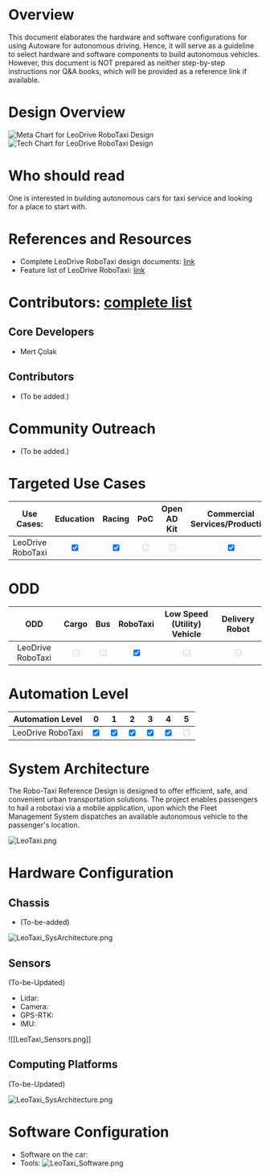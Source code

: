# Overview

This document elaborates the hardware and software configurations for using Autoware for autonomous driving. Hence, it will serve as a guideline to select hardware and software components to build autonomous vehicles. However, this document is NOT prepared as neither step-by-step instructions nor Q&A books, which will be provided as a reference link if available.

# Design Overview

![Meta Chart for LeoDrive RoboTaxi Design](LeoTaxi_Meta.png)
![Tech Chart for LeoDrive RoboTaxi Design](LeoTaxi_Tech.png)

# Who should read

One is interested in building autonomous cars for taxi service and looking for a place to start with.

# References and Resources

- Complete LeoDrive RoboTaxi design documents: [link](https://leodrive.atlassian.net/wiki/spaces/MD/pages/97583105/Overview+of+Reference+Design)
- Feature list of LeoDrive RoboTaxi: [link](https://leodrive.atlassian.net/wiki/spaces/MD/pages/104071185/Autonomous+Driving+Feature+List)

# Contributors: [complete list]()

## Core Developers

- Mert Çolak

## Contributors

- (To be added.)

# Community Outreach

- (To be added.)

# Targeted Use Cases

|    Use Cases:     |             Education             |              Racing               |                 PoC                 |             Open AD Kit             |  Commercial Services/Production   |
| :---------------: | :-------------------------------: | :-------------------------------: | :---------------------------------: | :---------------------------------: | :-------------------------------: |
| LeoDrive RoboTaxi | <input type="checkbox" checked /> | <input type="checkbox" checked /> | <input type="checkbox" disabled  /> | <input type="checkbox" disabled  /> | <input type="checkbox" checked /> |

# ODD

|        ODD        |                Cargo                |                Bus                 |             RoboTaxi              |     Low Speed (Utility) Vehicle     |           Delivery Robot            |
| :---------------: | :---------------------------------: | :--------------------------------: | :-------------------------------: | :---------------------------------: | :---------------------------------: |
| LeoDrive RoboTaxi | <input type="checkbox" disabled  /> | <input type="checkbox" disabled /> | <input type="checkbox" checked /> | <input type="checkbox" disabled  /> | <input type="checkbox" disabled  /> |

# Automation Level

| Automation Level  |                 0                  |                 1                  |                 2                 |                 3                  |                 4                  |                  5                  |
| :---------------: | :--------------------------------: | :--------------------------------: | :-------------------------------: | :--------------------------------: | :--------------------------------: | :---------------------------------: |
| LeoDrive RoboTaxi | <input type="checkbox" checked  /> | <input type="checkbox" checked  /> | <input type="checkbox" checked /> | <input type="checkbox" checked  /> | <input type="checkbox" checked  /> | <input type="checkbox" disabled  /> |

# System Architecture

The Robo-Taxi Reference Design is designed to offer efficient, safe, and convenient urban transportation solutions. The project enables passengers to hail a robotaxi via a mobile application, upon which the Fleet Management System dispatches an available autonomous vehicle to the passenger's location.

![LeoTaxi.png](LeoTaxi.png)

# Hardware Configuration

## Chassis

- (To-be-added)

![LeoTaxi_SysArchitecture.png](LeoTaxi_SysArchitecture.png)

## Sensors

(To-be-Updated)

- Lidar:
- Camera:
- GPS-RTK:
- IMU:

![[LeoTaxi_Sensors.png]]

## Computing Platforms

(To-be-Updated)

![LeoTaxi_SysArchitecture.png](LeoTaxi_SysArchitecture.png)

# Software Configuration

- Software on the car:
- Tools:
  ![LeoTaxi_Software.png](LeoTaxi_Software.png)
